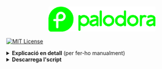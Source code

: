 <p align="center"><a href="https://github.com/mantekillah/palodora" target="_blank"><img src="./palodora-logo.png" height="66" /></a></p>

[![MIT License][license-shield]][license-url]

<details>
  <summary><b>Explicació en detall</b> (per fer-ho manualment)</summary>
  
---
  
1) [Optimitza les velocitats](#optimitzar-velocitats)
2) [Actualitza el sistema](#actualitzar-el-sistema)
3) [Defineix el nom de la màquina](#definir-el-nom-de-la-màquina)
4) [Reinicia el sistema](#reiniciar-el-sistema)
5) [Activa els repositoris d'RPM Fusion](#activar-rpm-fusion-free-i-nonfree)
6) [Instal·la còdecs](#installar-còdecs)
6) [Activa la paqueteria Flatpak](#habilitar-flatpak)
7) [Instal·la el que vulguis](#installar-el-que-vulguis)
8) [Elimina el que no vulguis](#eliminar-el-que-no-vulguis)
  
---
  
## Optimitzar velocitats

Obrir la Terminal i posar la següent ordre per editar l'arixu **dnf.conf**:

`sudo nano /etc/dnf/dnf.conf`

Introdueixo les següents línies noves:

`fastestmirror=True`

`max_parallel_downloads=10`

`defaultyes=True`

`keepcache=True`

## Actualitzar el sistema

`sudo dnf update -y --refresh`

`sudo dnf upgrade -y`

## Definir el nom de la màquina

`sudo hostnamectl set-hostname linux`

## Reiniciar el sistema

`sudo reboot now`

## Activar RPM Fusion (*free* i *nonfree*)

`sudo dnf install -y https://mirrors.rpmfusion.org/free/fedora/rpmfusion-free-release-$(rpm -E %fedora).noarch.rpm https://mirrors.rpmfusion.org/nonfree/fedora/rpmfusion-nonfree-release-$(rpm -E %fedora).noarch.rpm`

`sudo dnf -y groupupdate core`

`sudo dnf -y groupupdate multimedia --setop="install_weak_deps=False" --exclude=PackageKit-gstreamer-plugin`

`sudo dnf -y groupupdate sound-and-video`

`sudo dnf install -y rpmfusion-free-release-tainted`

`sudo dnf install -y libdvdcss`

`sudo dnf install -y rpmfusion-nonfree-release-tainted`

`sudo dnf install -y \*-firmware`

## Instal·lar Còdecs

`sudo dnf mark -y install libfreeaptx pipewire-codec-aptx`

## Habilitar Flatpak

`flatpak remote-add --if-not-exists flathub https://flathub.org/repo/flathub.flatpakrepo`

## Instal·lar el que vulguis

`sudo dnf install -y neofetch screenfetch gimp`
`cabextract xorg-x11-font-utils fontconfig`
  
`sudo rpm -i https://downloads.sourceforge.net/project/mscorefonts2/rpms/msttcore-fonts-installer-2.6-1.noarch.rpm`

## Eliminar el que no vulguis

`sudo dnf remove -y [Per desinstal·lar folder]`

`sudo dnf autoremove`

`sudo dnf clean all`

---
  
</details>

<details>
  <summary><b>Descarrega l'script</b></summary>

<p align="center"><b>L'script encara no està disponible.</b></p>

</details>

[license-shield]: https://img.shields.io/github/license/mantekillah/palodora.svg
[license-url]: https://github.com/mantekillah/palodora/blob/master/LICENSE
